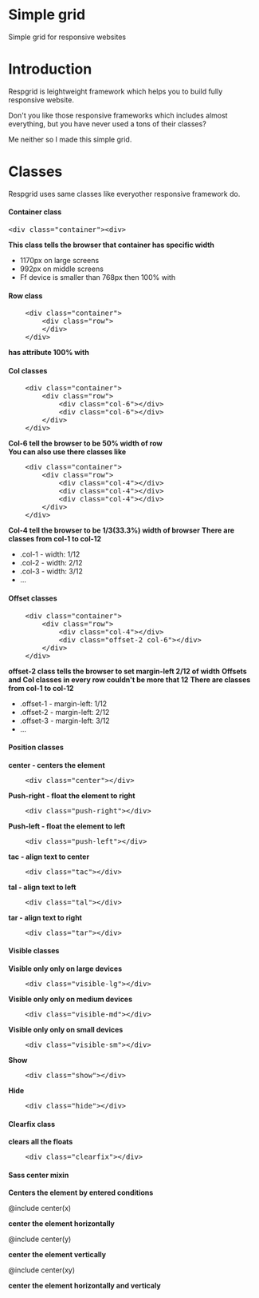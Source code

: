 Simple grid
=========

Simple grid for responsive websites

<h1>Introduction</h1>
<p>Respgrid is leightweight framework which helps you to build fully responsive website.</p>
<p>Don't you like those responsive frameworks which includes almost everything, but you have never used a tons of their classes?</p>
<p>Me neither so I made this simple grid.</p>

<h1>Classes</h1>
<p>Respgrid uses same classes like everyother responsive framework do.</p>

<h4>Container class</h4>
<pre>&lt;div class="container"&gt;&lt;div&gt;</pre> 
<strong>This class tells the browser that container has specific width</strong>

<ul>
	<li>1170px on large screens</li>
	<li>992px on middle screens</li>
	<li>Ff device is smaller than 768px then 100% with</li>
</ul>

<h4>Row class</h4>
<pre>
	&lt;div class="container"&gt;
		&lt;div class="row"&gt;
		&lt;/div&gt;
	&lt;/div&gt;
</pre>
<strong>has attribute 100% with</strong>

<h4>Col classes</h4>
<pre>
	&lt;div class="container">
		&lt;div class="row">
			&lt;div class="col-6">&lt;/div&gt;
			&lt;div class="col-6">&lt;/div&gt;
		&lt;/div&gt;
	&lt;/div&gt;
</pre>
<strong>Col-6 tell the browser to be 50% width of row</strong>
<br>
<strong>You can also use there classes like</strong>
<pre>
	&lt;div class="container"&gt;
		&lt;div class="row"&gt;
			&lt;div class="col-4">&lt;/div&gt;
			&lt;div class="col-4">&lt;/div&gt;
			&lt;div class="col-4">&lt;/div&gt;
		&lt;/div&gt;
	&lt;/div&gt;
</pre>
<strong>Col-4 tell the browser to be 1/3(33.3%) width of browser</strong>
<strong>There are classes from col-1 to col-12</strong>
<ul>
	<li>.col-1 - width: 1/12</li>
	<li>.col-2 - width: 2/12</li>
	<li>.col-3 - width: 3/12</li>
	<li>...</li>
</ul>

<h4>Offset classes</h4>
<pre>
	&lt;div class="container">
		&lt;div class="row">
			&lt;div class="col-4">&lt;/div&gt;
			&lt;div class="offset-2 col-6">&lt;/div&gt;
		&lt;/div&gt;
	&lt;/div&gt;
</pre>
<strong>offset-2 class tells the browser to set margin-left 2/12 of width</strong>
<strong>Offsets and Col classes in every row couldn't be more that 12</strong>
<strong>There are classes from col-1 to col-12</strong>
<ul>
	<li>.offset-1 - margin-left: 1/12</li>
	<li>.offset-2 - margin-left: 2/12</li>
	<li>.offset-3 - margin-left: 3/12</li>
	<li>...</li>
</ul>


<h4>Position classes</h4>
<strong>center - centers the element</strong>
<pre>
	&lt;div class="center"&gt;&lt;/div&gt;
</pre>
<strong>Push-right - float the element to right</strong>
<pre>
	&lt;div class="push-right"&gt;&lt;/div&gt;
</pre>
<strong>Push-left - float the element to left</strong>
<pre>
	&lt;div class="push-left"&gt;&lt;/div&gt;
</pre>
<strong>tac - align text to center</strong>
<pre>
	&lt;div class="tac"&gt;&lt;/div&gt;
</pre>
<strong>tal - align text to left</strong>
<pre>
	&lt;div class="tal"&gt;&lt;/div&gt;
</pre>
<strong>tar - align text to right</strong>
<pre>
	&lt;div class="tar"&gt;&lt;/div&gt;
</pre>



<h4>Visible classes</h4>
<strong>Visible only only on large devices</strong>
<pre>
	&lt;div class="visible-lg"&gt;&lt;/div&gt;
</pre>
<strong>Visible only only on medium devices</strong>
<pre>
	&lt;div class="visible-md"&gt;&lt;/div&gt;
</pre>
<strong>Visible only only on small devices</strong>
<pre>
	&lt;div class="visible-sm"&gt;&lt;/div&gt;
</pre>
<strong>Show</strong>
<pre>
	&lt;div class="show"&gt;&lt;/div&gt;
</pre>
<strong>Hide</strong>
<pre>
	&lt;div class="hide"&gt;&lt;/div&gt;
</pre>

<h4>Clearfix class</h4>
<strong>clears all the floats</strong>
<pre>
	&lt;div class="clearfix"&gt;&lt;/div&gt;
</pre>

<h4>Sass center mixin</h4>
<strong>Centers the element by entered conditions</strong>
<p>@include center(x)</p>
<strong>center the element horizontally</strong>
<p>@include center(y)</p>
<strong>center the element vertically</strong>
<p>@include center(xy)</p>
<strong>center the element horizontally and verticaly</strong>









